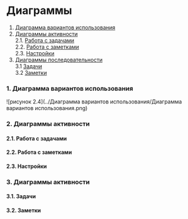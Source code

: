 # Диаграммы

1. [Диаграмма вариантов использования](#1) <br>
2. [Диаграммы активности](#2) <br>
  2.1. [Работа с задачами](#2.1) <br>
  2.2. [Работа с заметками](#2.2) <br>
  2.3. [Настройки](#2.3) <br>
3. [Диаграммы последовательности](#3.) <br>
  3.1 [Задачи](#3.1) <br>
  3.2 [Заметки](#3.2) <br>

### 1. Диаграмма вариантов использования <a name="1"></a>  
![рисунок 2.4](../Диаграмма вариантов использования/Диаграмма вариантов использования.png)  

### 2. Диаграммы активности <a name="2"></a>
#### 2.1. Работа с задачами <a name="2.1"></a>

#### 2.2. Работа с заметками <a name="2.1"></a>

#### 2.3. Настройки <a name="2.1"></a>


### 3. Диаграммы активности <a name="2"></a>
#### 3.1. Задачи <a name="2.1"></a>

#### 3.2. Заметки <a name="2.1"></a>



